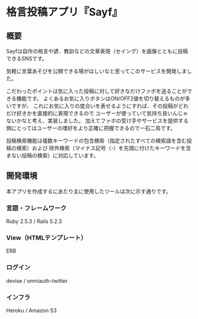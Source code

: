 # 格言投稿アプリ『Sayf』

## 概要

Sayfは自作の格言や諺、教訓などの文章表現（セイング）を画像とともに投稿できるSNSです。

気軽に言葉あそびを公開できる場がほしいなと思ってこのサービスを開発しました。

こだわったポイントは気に入った投稿に対して好きなだけファボを送ることができる機能です。
よくあるお気に入りボタンはON/OFF2値を切り替えるものが多いですが、
これにお気に入りの度合いを表せるようにすれば、その投稿がどれだけ好きかを直接的に表現できるので
ユーザーが使っていて気持ち良いんじゃないかなと考え、実装しました。
加えてファボの受け手やサービスを提供する側にとってはユーザーの嗜好をより正確に把握できるので一石二鳥です。

投稿検索機能は複数キーワードの包含検索（指定されたすべての検索語を含む投稿の検索）および
除外検索（マイナス記号（-）を先頭に付けたキーワードを含まない投稿の検索）に対応しています。
  
## 開発環境

本アプリを作成するにあたり主に使用したツールは次に示す通りです。

### 言語・フレームワーク

Ruby 2.5.3 / Rails 5.2.3

### View（HTMLテンプレート）

ERB

### ログイン

devise / omniauth-twitter

### インフラ

Heroku / Amazon S3
